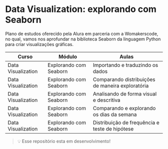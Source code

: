 # **Data Visualization: explorando com Seaborn**

Plano de estudos oferecido pela Alura em parceria com a Womakerscode, no qual, vamos nos aprofundar na biblioteca Seaborn da linguagem Python para criar visualizações gráficas.

|Curso|Módulo|Aulas|
|--|--|--|
|Data Visualization|Explorando com Seaborn|Importando e traduzindo os dados|
|Data Visualization|Explorando com Seaborn|Comparando distribuições de maneira exploratória|
|Data Visualization|Explorando com Seaborn|Analisando de forma visual e descritiva|
|Data Visualization|Explorando com Seaborn|Comparando e explorando os dias da semana|
|Data Visualization|Explorando com Seaborn|Distribuição de frequência e teste de hipótese|

>💡 Esse repositório esta em desenvolvimento!
